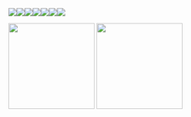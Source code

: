 
<img src="https://img.shields.io/badge/python-3776AB?style=for-the-badge&logo=python&logoColor=white"><img src="https://img.shields.io/badge/docker-2496ED?style=for-the-badge&logo=docker&logoColor=white"><img src="https://img.shields.io/badge/django-092E20?style=for-the-badge&logo=django&logoColor=white"><img src="https://img.shields.io/badge/javascript-F7DF1E?style=for-the-badge&logo=javascript&logoColor=white"><img src="https://img.shields.io/badge/aws-232F3E?style=for-the-badge&logo=aws&logoColor=white"><img src="https://img.shields.io/badge/github-181717?style=for-the-badge&logo=github&logoColor=white"><img src="https://img.shields.io/badge/linux-FCC624?style=for-the-badge&logo=linux&logoColor=white">

<a>
  <img align="center" height="170" src="https://github-readme-stats.vercel.app/api?username=hyeoneeeeee&show_icons=true&theme=dracula" />
  <img align="center" height="170" src="https://github-readme-stats.vercel.app/api/top-langs/?username=hyeoneeeeee&layout=compact&theme=dracula" />
</a>
